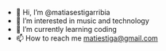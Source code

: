 - 👋 Hi, I’m @matiasestigarribia
- 👀 I’m interested in music and technology
- 🌱 I’m currently learning coding
- 📫 How to reach me matiestiga@gmail.com

<!---
matiasestigarribia/matiasestigarribia is a ✨ special ✨ repository because its `README.md` (this file) appears on your GitHub profile.
You can click the Preview link to take a look at your changes.
--->
